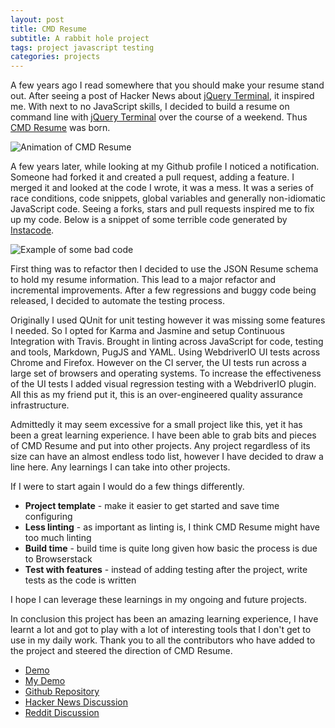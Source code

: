```yaml
---
layout: post
title: CMD Resume
subtitle: A rabbit hole project
tags: project javascript testing
categories: projects
---
```


A few years ago I read somewhere that you should make your resume stand out. After seeing a post of Hacker News about [jQuery Terminal](https://terminal.jcubic.pl/), it inspired me. With next to no JavaScript skills, I decided to build a resume on command line with [jQuery Terminal](https://terminal.jcubic.pl/) over the course of a weekend. Thus [CMD Resume](https://github.com/bbody/CMD-Resume) was born.

![Animation of CMD Resume]({{site.baseurl}}/img/2019-01-07-cmd-resume/gif_example.gif)

A few years later, while looking at my Github profile I noticed a notification. Someone had forked it and created a pull request, adding a feature. I merged it and looked at the code I wrote, it was a mess. It was a series of race conditions, code snippets, global variables and generally non-idiomatic JavaScript code. Seeing a forks, stars and pull requests inspired me to fix up my code. Below is a snippet of some terrible code generated by [Instacode](http://instaco.de/).

![Example of some bad code]({{site.baseurl}}/img/2019-01-07-cmd-resume/code_snippet.png)

First thing was to refactor then I decided to use the JSON Resume schema to hold my resume information. This lead to a major refactor and incremental improvements. After a few regressions and buggy code being released, I decided to automate the testing process.

Originally I used QUnit for unit testing however it was missing some features I needed. So I opted for Karma and Jasmine and setup Continuous Integration with Travis. Brought in linting across JavaScript for code, testing and tools, Markdown, PugJS and YAML. Using WebdriverIO UI tests across Chrome and Firefox. However on the CI server, the UI tests run across a large set of browsers and operating systems. To increase the effectiveness of the UI tests I added visual regression testing with a WebdriverIO plugin. All this as my friend put it, this is an over-engineered quality assurance infrastructure.

Admittedly it may seem excessive for a small project like this, yet it has been a great learning experience. I have been able to grab bits and pieces of CMD Resume and put into other projects. Any project regardless of its size can have an almost endless todo list, however I have decided to draw a line here. Any learnings I can take into other projects.

If I were to start again I would do a few things differently.

- **Project template** - make it easier to get started and save time configuring
- **Less linting** - as important as linting is, I think CMD Resume might have too much linting
- **Build time** - build time is quite long given how basic the process is due to Browserstack
- **Test with features** - instead of adding testing after the project, write tests as the code is written

I hope I can leverage these learnings in my ongoing and future projects.

In conclusion this project has been an amazing learning experience, I have learnt a lot and got to play with a lot of interesting tools that I don't get to use in my daily work. Thank you to all the contributors who have added to the project and steered the direction of CMD Resume.

- [Demo](https://cmd-resume.bbody.io/)
- [My Demo](https://cmd-resume.bbody.io/me)
- [Github Repository](https://github.com/bbody/CMD-Resume)
- [Hacker News Discussion](https://news.ycombinator.com/item?id=21415593)
- [Reddit Discussion](https://www.reddit.com/r/SideProject/comments/dr10gi/command_line_r%C3%A9sum%C3%A9/)